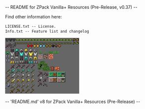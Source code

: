 -- README for ZPack Vanilla+ Resources (Pre-Release, v0.37) --


Find other information here:

    LICENSE.txt -- License.
    Info.txt -- Feature list and changelog



![Texture Sheet, PNG](https://raw.githubusercontent.com/ZwhatMC/readme.images/refs/heads/main/zpack-vanilla-plus/spriteSheet/ZPP-TextureSheet.png)

-- 'README.md' v8 for ZPack Vanilla+ Resources (Pre-Release) --
